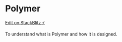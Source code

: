 # Polymer

[Edit on StackBlitz ⚡️](https://stackblitz.com/edit/polymer-empty-starter-7lzcdp)

To understand what is Polymer and how it is designed.
